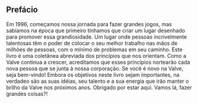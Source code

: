 ## Prefácio

Em 1996, começamos nossa jornada para fazer grandes jogos, mas sabíamos na época que primeiro tínhamos que criar um lugar desenhado para promover essa grandiosidade. Um lugar onde pessoas incrivelmente talentosas têm o poder de colocar o seu melhor trabalho nas mãos de milhões de pessoas, com o mínimo de problemas em seu caminho.  Este livro é uma coletânea abreviada dos princípios que nos orientam. Como a Valve continua a crescer, acreditamos que esses princípios nortearão cada nova pessoa que se junta à nossa corporação.  Se você é novo na Valve, seja bem-vindo! Embora os objetivos neste livro sejam importantes, na verdadeo são as suas idéias, seu talento e a sua energia que irão manter o brilho da Valve nos próximos anos.  Obrigado por estar aqui. Vamos lá, fazer grandes coisas?!
